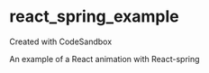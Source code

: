 # react_spring_example
Created with CodeSandbox

An example of a React animation with React-spring

